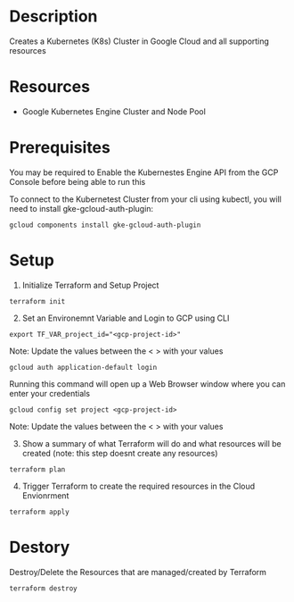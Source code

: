 # Description
Creates a Kubernetes (K8s) Cluster in Google Cloud and all supporting resources

# Resources
* Google Kubernetes Engine Cluster and Node Pool

# Prerequisites

You may be required to Enable the Kubernestes Engine API from the GCP Console before being able to run this

To connect to the Kubernetest Cluster from your cli using kubectl, you will need to install gke-gcloud-auth-plugin:
```
gcloud components install gke-gcloud-auth-plugin
```

# Setup

1. Initialize Terraform and Setup Project
```
terraform init
```

2. Set an Environemnt Variable and Login to GCP using CLI
```
export TF_VAR_project_id="<gcp-project-id>"
```
Note: Update the values between the < > with your values

```
gcloud auth application-default login
```
Running this command will open up a Web Browser window where you can enter your credentials

```
gcloud config set project <gcp-project-id>
```
Note: Update the values between the < > with your values

3. Show a summary of what Terraform will do and what resources will be created (note: this step doesnt create any resources)
```
terraform plan
```

4. Trigger Terraform to create the required resources in the Cloud Envionrment
```
terraform apply
```

# Destory

Destroy/Delete the Resources that are managed/created by Terraform
```
terraform destroy
```
